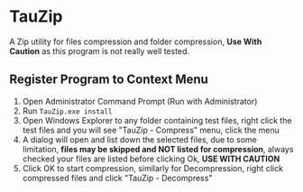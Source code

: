 # TauZip
A Zip utility for files compression and folder compression, **Use With Caution** as this program is not really well tested.

## Register Program to Context Menu
1. Open Administrator Command Prompt (Run with Administrator)
2. Run `TauZip.exe install`
3. Open Windows Explorer to any folder containing test files, right click the test files and you will see "TauZip - Compress" menu, click the menu
4. A dialog will open and list down the selected files, due to some limitation, **files may be skipped and NOT listed for compression**, always checked your files are listed before clicking Ok, **USE WITH CAUTION**
5. Click OK to start compression, similarly for Decompression, right click compressed files and click "TauZip - Decompress"
